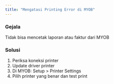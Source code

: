 ```yaml
---
title: "Mengatasi Printing Error di MYOB"
---
```


### Gejala
Tidak bisa mencetak laporan atau faktur dari MYOB

### Solusi
1. Periksa koneksi printer
2. Update driver printer
3. Di MYOB: Setup > Printer Settings
4. Pilih printer yang benar dan test print